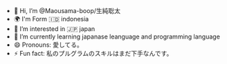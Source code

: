- 👋 Hi, I’m @Maousama-boop/生純聡太
- 🌍 I'm Form 🇮🇩 indonesia
- 👀 I’m interested in 🇯🇵 japan
- 🌱 I’m currently learning japanase leanguage and programming language
- 😄 Pronouns: 愛してる。
- ⚡ Fun fact: 私のプルグラムのスキルはまだ下手なんです。

<!---
生純聡太/Maousama-boop is a ✨ special ✨ repository because its `README.md` (this file) appears on your GitHub profile.
You can click the Preview link to take a look at your changes.
--->
